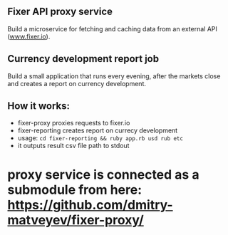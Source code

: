 ## Fixer API proxy service

Build a microservice for fetching and caching data from an external API (www.fixer.io).

## Currency development report job

Build a small application that runs every evening, after the markets close and creates a report on currency development.
 
## How it works:

* fixer-proxy proxies requests to fixer.io
* fixer-reporting creates report on currecy development
* usage: `cd fixer-reporting && ruby app.rb usd rub etc`
* it outputs result csv file path to stdout

# proxy service is connected as a submodule from here: https://github.com/dmitry-matveyev/fixer-proxy/

